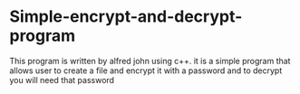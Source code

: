 # Simple-encrypt-and-decrypt-program
This program is written by alfred john using c++. it is a simple program that allows user to create a file and encrypt it with a password and to decrypt you will need that password  
